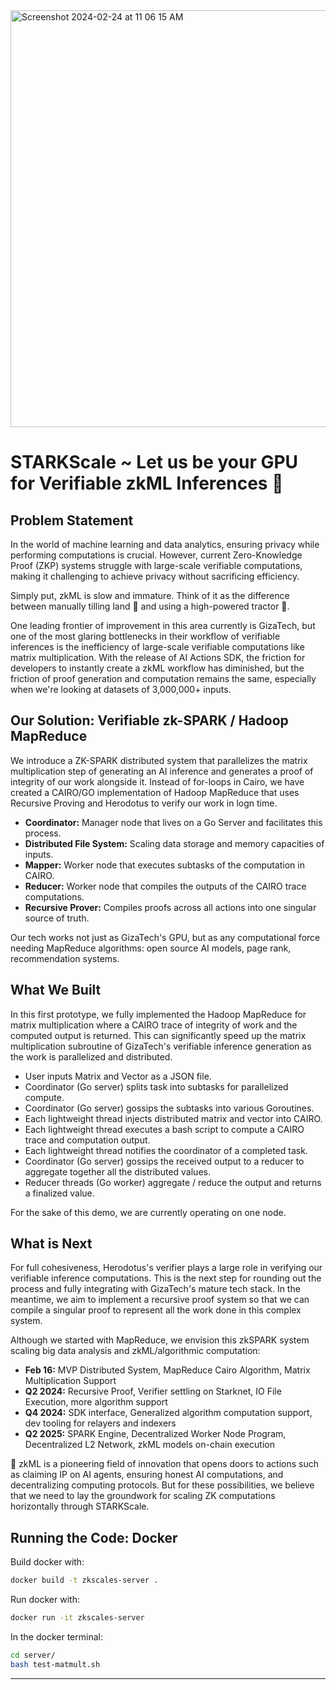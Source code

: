 <img width="667" alt="Screenshot 2024-02-24 at 11 06 15 AM" src="https://github.com/STARKScale/zkhadoop-cairo0/assets/47396265/43d1cc0d-06c8-40ad-bad7-d215a3f9e4f0">

# STARKScale ~ Let us be your GPU for Verifiable zkML Inferences 🚀

## Problem Statement

In the world of machine learning and data analytics, ensuring privacy while performing computations is crucial. However, current Zero-Knowledge Proof (ZKP) systems struggle with large-scale verifiable computations, making it challenging to achieve privacy without sacrificing efficiency. 

Simply put, zkML is slow and immature. Think of it as the difference between manually tilling land 🌾 and using a high-powered tractor 🚜. 

One leading frontier of improvement in this area currently is GizaTech, but one of the most glaring bottlenecks in their workflow of verifiable inferences is the inefficiency of large-scale verifiable computations like matrix multiplication. With the release of AI Actions SDK, the friction for developers to instantly create a zkML workflow has diminished, but the friction of proof generation and computation remains the same, especially when we're looking at datasets of 3,000,000+ inputs.

## Our Solution: Verifiable zk-SPARK / Hadoop MapReduce

We introduce a ZK-SPARK distributed system that parallelizes the matrix multiplication step of generating an AI inference and generates a proof of integrity of our work alongside it. Instead of for-loops in Cairo, we have created a CAIRO/GO implementation of Hadoop MapReduce that uses Recursive Proving and Herodotus to verify our work in logn time.

- **Coordinator:** Manager node that lives on a Go Server and facilitates this process.
- **Distributed File System:** Scaling data storage and memory capacities of inputs.
- **Mapper:** Worker node that executes subtasks of the computation in CAIRO.
- **Reducer:** Worker node that compiles the outputs of the CAIRO trace computations.
- **Recursive Prover:** Compiles proofs across all actions into one singular source of truth.

Our tech works not just as GizaTech's GPU, but as any computational force needing MapReduce algorithms: open source AI models, page rank, recommendation systems.

## What We Built

In this first prototype, we fully implemented the Hadoop MapReduce for matrix multiplication where a CAIRO trace of integrity of work and the computed output is returned. This can significantly speed up the matrix multiplication subroutine of GizaTech's verifiable inference generation as the work is parallelized and distributed.

- User inputs Matrix and Vector as a JSON file.
- Coordinator (Go server) splits task into subtasks for parallelized compute.
- Coordinator (Go server) gossips the subtasks into various Goroutines.
- Each lightweight thread injects distributed matrix and vector into CAIRO.
- Each lightweight thread executes a bash script to compute a CAIRO trace and computation output.
- Each lightweight thread notifies the coordinator of a completed task.
- Coordinator (Go server) gossips the received output to a reducer to aggregate together all the distributed values.
- Reducer threads (Go worker) aggregate / reduce the output and returns a finalized value.

For the sake of this demo, we are currently operating on one node.

## What is Next

For full cohesiveness, Herodotus's verifier plays a large role in verifying our verifiable inference computations. This is the next step for rounding out the process and fully integrating with GizaTech's mature tech stack. In the meantime, we aim to implement a recursive proof system so that we can compile a singular proof to represent all the work done in this complex system. 

Although we started with MapReduce, we envision this zkSPARK system scaling big data analysis and zkML/algorithmic computation:

- **Feb 16:** MVP Distributed System, MapReduce Cairo Algorithm, Matrix Multiplication Support
- **Q2 2024:** Recursive Proof, Verifier settling on Starknet, IO File Execution, more algorithm support
- **Q4 2024:** SDK interface, Generalized algorithm computation support, dev tooling for relayers and indexers
- **Q2 2025:** SPARK Engine, Decentralized Worker Node Program, Decentralized L2 Network, zkML models on-chain execution

🚀 zkML is a pioneering field of innovation that opens doors to actions such as claiming IP on AI agents, ensuring honest AI computations, and decentralizing computing protocols. But for these possibilities, we believe that we need to lay the groundwork for scaling ZK computations horizontally through STARKScale.

## Running the Code: Docker

Build docker with:

```sh
docker build -t zkscales-server .
```

Run docker with:

```sh
docker run -it zkscales-server
```

In the docker terminal:

```sh
cd server/
bash test-matmult.sh
```

---
